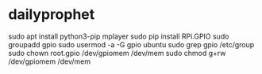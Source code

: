 # dailyprophet

sudo apt install python3-pip mplayer
sudo pip install RPi.GPIO
sudo groupadd gpio
sudo usermod -a -G gpio ubuntu
sudo grep gpio /etc/group
sudo chown root.gpio /dev/gpiomem /dev/mem
sudo chmod g+rw /dev/gpiomem /dev/mem